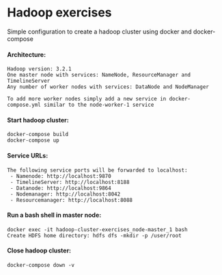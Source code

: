 # Hadoop exercises
Simple configuration to create a hadoop cluster using docker and docker-compose

#### Architecture:

```
Hadoop version: 3.2.1
One master node with services: NameNode, ResourceManager and TimelineServer
Any number of worker nodes with services: DataNode and NodeManager

To add more worker nodes simply add a new service in docker-compose.yml similar to the node-worker-1 service
```

#### Start hadoop cluster:

```
docker-compose build
docker-compose up
```

#### Service URLs:
```
The following service ports will be forwarded to localhost:
 - Namenode: http://localhost:9870
 - TimelineServer: http://localhost:8188
 - Datanode: http://localhost:9864
 - Nodemanager: http://localhost:8042
 - Resourcemanager: http://localhost:8088
```

#### Run a bash shell in master node:

```
docker exec -it hadoop-cluster-exercises_node-master_1 bash
Create HDFS home directory: hdfs dfs -mkdir -p /user/root
``` 

#### Close hadoop cluster:

```docker-compose down -v```